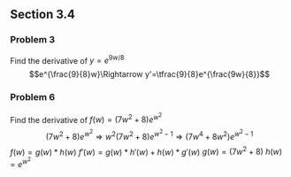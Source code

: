 ## Section 3.4
### Problem 3
Find the derivative of $y=e^{9w/8}$
$$e^{\frac{9}{8}w}\Rightarrow y'=\tfrac{9}{8}e^{\frac{9w}{8}}$$
### Problem 6
Find the derivative of $f(w)=(7w^2+8)e^{w^{2}}$
$$(7w^2+8)e^{w^{2}}\Rightarrow w^{2}(7w^2+8)e^{w^{2}-1}\Rightarrow (7w^4+8w^2)e^{w^{2}-1}$$
$f(w)=g(w)*h(w)$
$f'(w)=g(w)*h'(w)+h(w)*g'(w)$
$g(w)=(7w^2+8)$
$h(w)=e^{w^2}$
